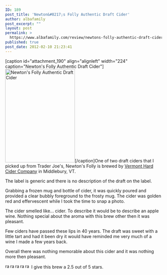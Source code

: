 ```yaml
---
ID: 189
post_title: 'Newton&#8217;s Folly Authentic Draft Cider'
author: albafamily
post_excerpt: ""
layout: post
permalink: >
  https://www.albafamily.com/review/newtons-folly-authentic-draft-cider
published: true
post_date: 2012-02-10 21:23:41
---
```

[caption id="attachment_190" align="alignleft" width="224" caption="Newton&#039;s Folly Authentic Draft Cider"]<a href="https://www.albafamily.com/wp-content/uploads/IMG_20120210_195029-e1328926952267.jpg" class="fancybox"><img src="https://www.albafamily.com/wp-content/uploads/IMG_20120210_195029-e1328926952267-224x300.jpg" alt="Newton&#039;s Folly Authentic Draft Cider" title="Newton&#039;s Folly" width="224" height="300" class="size-medium wp-image-190" /></a>[/caption]One of two draft ciders that I picked up from Trader Joe's, Newton's Folly is brewed by <a href="http://www.woodchuck.com/" title="Vermont Hard Cider Company" target="_blank">Vermont Hard Cider Company</a> in Middlebury, VT.

The label is generic and there is no description of the draft on the label.

Grabbing a frozen mug and bottle of cider, it was quickly poured and provided a clear bubbly foreground to the frosty mug. The cider was golden red and effervescent while I took the time to snap a photo.

The cider smelled like... cider. To describe it would be to describe an apple wine. Nothing special about the aroma with this brew other then it was pleasant.

Few ciders have passed these lips in 40 years. The draft was sweet with a little tart and had it been dry it would have reminded me very much of a wine I made a few years back.

Overall there was nothing memorable about this cider and it was nothing more then pleasant.

<div><img src="https://www.albafamily.com/wp-content/uploads/rating_on.gif" alt="rating on" title="rating_on" width="16" height="16" /><img src="https://www.albafamily.com/wp-content/uploads/rating_on.gif" alt="rating on" title="rating_on" width="16" height="16" /><img src="https://www.albafamily.com/wp-content/uploads/rating_half.gif" alt="rating half" title="rating_half" width="16" height="16" /><img src="https://www.albafamily.com/wp-content/uploads/rating_off.gif" alt="rating off" title="rating_off" width="16" height="16" /><img src="https://www.albafamily.com/wp-content/uploads/rating_off.gif" alt="rating off" title="rating_off" width="16" height="16" /> I give this brew a 2.5 out of 5 stars.</div>
